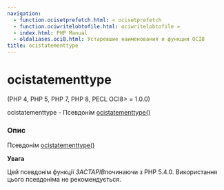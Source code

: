```yaml
---
navigation:
  - function.ocisetprefetch.html: « ocisetprefetch
  - function.ociwritelobtofile.html: ociwritelobtofile »
  - index.html: PHP Manual
  - oldaliases.oci8.html: Устаревшие наименования и функции OCI8
title: ocistatementtype
---
```

# ocistatementtype

(PHP 4, PHP 5, PHP 7, PHP 8, PECL OCI8> = 1.0.0)

ocistatementtype - Псевдонім [ocistatementtype()](function.oci-statement-type.html)

### Опис

Псевдонім [ocistatementtype()](function.oci-statement-type.html)

**Увага**

Цей псевдонім функції *ЗАСТАРІВ*починаючи з PHP 5.4.0. Використання цього псевдоніма не рекомендується.
